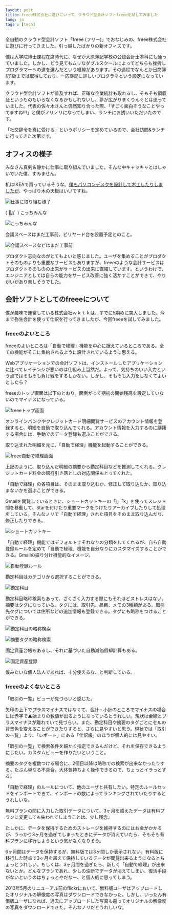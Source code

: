 ```yaml
---
layout: post
title: freee株式会社に遊びにいって、クラウド型会計ソフトfreeeを試してみました
lang: ja
tags : [tech]
---
```

全自動のクラウド型会計ソフト「freee (フリー)」でおなじみの、freee株式会社に遊びに行ってきました。引っ越したばかりの新オフィスです。

僕は大学院博士課程在席時代に、なぜか大原簿記学校の公認会計士本科にも通っていました。しかし、どう見てもムリなダブルスクールによってどちらも挫折しプログラマーへの道を選んだという経緯があります。その過程でなんとか日商簿記1級までは取得しており、一応簿記に詳しいプログラマという設定になっています。

クラウド型会計ソフトが普及すれば、正確な企業統計も取れるし、そもそも領収証というものもいらなくなるかもしれないし、夢が広がりまくりんぐとは思っていました。代表の佐々木さんと偶然知り合った際、「すごく面白そうなことやってますね!!!」と僕がノリノリになってしまい、ランチにお誘いいただいたのです。

「社交辞令を真に受ける」というポリシーを定めているので、会社訪問&ランチに行ってきた次第です。

## オフィスの様子

みなさん真剣＆静かに仕事に取り組んでいました。そんな中キャッキャとはしゃいでいた僕、すみません。

机はIKEAで買っているそうな。[僕もパソコンデスクを設計して木工したりしましたが](http://blog.wktk.co.jp/archives/266)、やっぱり木の天板はいいですね。

![仕事に取り組む様子](/assets/images/entry/2013-09-06/freee1.jpg)

( ﾟдﾟ ) こっちみんな

![こっちみんな](/assets/images/entry/2013-09-06/freee2.jpg)

会議スペースはまだ工事前。ビリヤード台を設置予定とのこと。

![会議スペースなどはまだ工事前](/assets/images/entry/2013-09-06/freee3.jpg)

プロダクト志向なのがとてもよいと感じました。ユーザを集めることがプロダクトそのものよりも重要なサービスもありますが、freeeのような会計サービスはプロダクトそのものの出来がサービスの出来に直結しています。というわけで、エンジニアとしては自らの能力をサービス改善に強く活かすことができて、やりがいがあり楽しそうでした。

## 会計ソフトとしてのfreeeについて

僕が趣味で運営している株式会社ｗｋｔｋは、すでに5期めに突入しました。今まで弥生会計を使って仕訳を行ってきましたが、今回freeeを試してみました。

### freeeのよいところ

freeeのよいところは「自動で経理」機能を中心に据えているところである。全ての機能がそこに集約されるように設計されているように思える。

Webアプリケーションでの会計ソフトは、インストールしたアプリケーションに比べてレイテンシが悪いのは仕組み上当然だ。よって、気持ちのいい入力という点ではそもそも負け戦をするしかない。しかし、そもそも入力をしなくてよいとしたら？

freeeのトップ画面は以下のとおり。面倒がって期初の開始残高を設定していないのでマイナスになっている。

![freeeトップ画面](/assets/images/entry/2013-09-06/freee-top.png)

オンラインバンクやクレジットカード明細閲覧サービスのアカウント情報を登録すると、明細を自動で取り込んでくれる。アカウント情報を入力するのに躊躇する場合には、手動でのデータ登録も選ぶことができる。

取り込まれた明細を元に、「自動で経理」機能を起動することができる。

![freee自動で経理画面](/assets/images/entry/2013-09-06/freee-auto.png)

上記のように、取り込んだ明細の摘要から勘定科目などを推測してくれる。クレジットカード料金の銀行引き落としの対応関係もとってくれた。

「自動で経理」の各項目は、そのまま取り込むか、修正して取り込むか、取り込まないかを選ぶことができる。

Gmailを閲覧しているときに、ショートカットキーの「j」「k」を使ってスレッド間を移動して、Starを付けたり重要マークをつけたりアーカイブしたりして処理をしている。そんなノリで「自動で経理」された項目をそのまま取り込んだり、修正したりできる。

![ショートカットキー](/assets/images/entry/2013-09-06/freee-shortcut.png)

「自動で経理」機能ではデフォルトでそれなりの分類をしてくれるが、自ら自動登録ルールを定めて「自動で経理」機能を自分なりにカスタマイズすることができる。Gmailの振り分け機能的なイメージ。

![自動登録ルール](/assets/images/entry/2013-09-06/freee-matcher.png)

勘定科目はカテゴリから選択することができる。

![勘定科目](/assets/images/entry/2013-09-06/freee-account-type.png)

勘定科目略称検索もあって、ざくざく入力する際にもそれほどストレスはない。摘要はタグになっている。タグには、取引先、品目、メモの3種類がある。取引先タグについては住所などの追加情報も登録できる。タグにも略称をつけることができる。

![勘定科目の略称検索](/assets/images/entry/2013-09-06/freee-account-type-prefix.png)

![摘要タグの略称検索](/assets/images/entry/2013-09-06/freee-tag.png)

固定資産台帳もあるし、それに基づいた自動減価償却計算もある。

![固定資産登録](/assets/images/entry/2013-09-06/freee-fixed-assets.png)

僕みたいな個人法人であれば、十分使えるな、と判断している。

### freeeのよくないところ

「取引の一覧」ビューが見づらいと感じた。

矢印の上下でプラスマイナスではなくて、合計・小計のところでマイナスの場合には赤字で▲始まりの数値が出るようになっているとうれしい。現状は金額とプラスマイナスが離れていて見づらい。また、勘定科目や摘要のタグごとにセルの背景色を変えることができたりすると、さらに見やすいと思う。現状では「取引の一覧」より、「レポート」にある「仕訳帳」のほうが個人的には見やすい。

「取引の一覧」で検索条件を細かく指定できるんだけど、それを保存できるようにしたい。カスタムビューを作りたいということ。

摘要のタグを複数つける場合に、2個目以降は略称での検索が出来なかったりする。たぶん単なる不具合。大体気持ちよく操作できるので、ちょっとイラっとする。

「自動で経理」のルールについて、他のユーザと共有したい。特定のルールセットをインポートできて、インポートの数によってランキングされていたりするとうれしいな。

無料プランの間に入力した取引データについて、3ヶ月を超えたデータは有料プランに変更しても失われてしまうことは、少し残念。

たしかに、データを保持するためのストレージを維持するのにはお金がかかるが、うっかり3ヶ月を過ぎてしまったときにデータが消えていたら、そもそも有料プランに移行しようという気がなくなりそう。

6ヶ月間はデータを保持するが、無料版では3ヶ間しか表示されない。有料版に移行した時点で3ヶ月を超えて保持しているデータが閲覧出来るようになるとちょっとうれしい。もしくは、3ヶ月間を過ぎたら、新しく「自動で経理」が出来ないとか。どんなプランであれ、少しの油断でデータが消えてしまい、復活手段がないというのはちょっとやだなー、と個人的に思ってしまう。

2013年5月のリニューアル前のflickrにおいて、無料版ユーザはアップロードしたオリジナルの解像度の写真はダウンロードできなかった。しかし、いったん有償版ユーザになれば、過去にアップロードした写真も遡ってオリジナルの解像度の写真をダウンロードできた。そんなノリだとうれしいな。
